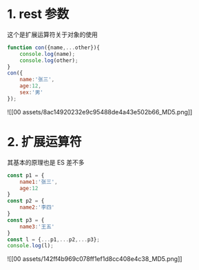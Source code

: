 
# 1. rest 参数

这个是扩展运算符关于对象的使用

```javascript
function con({name,...other}){
	console.log(name);
	console.log(other);
}
con({
	name:'张三',
	age:12,
	sex:'男'
});
```

![[00 assets/8ac14920232e9c95488de4a43e502b66_MD5.png]]

# 2. 扩展运算符

其基本的原理也是 ES 差不多

```javascript
const p1 = {
	name1:'张三',
	age:12
}
const p2 = {
	name2:'李四'
}
const p3 = {
	name3:'王五'
}
const l = {...p1,...p2,...p3};
console.log(l);
```

![[00 assets/142ff4b969c078ff1ef1d8cc408e4c38_MD5.png]]
